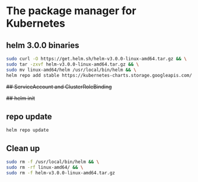 # The package manager for Kubernetes

## helm 3.0.0 binaries
```bash
sudo curl -O https://get.helm.sh/helm-v3.0.0-linux-amd64.tar.gz && \
sudo tar -zxvf helm-v3.0.0-linux-amd64.tar.gz && \
sudo mv linux-amd64/helm /usr/local/bin/helm && \
helm repo add stable https://kubernetes-charts.storage.googleapis.com/
```
~~## ServiceAccount and ClusterRoleBinding~~

~~## helm init~~

## repo update
```helm repo update```

## Clean up
```bash
sudo rm -f /usr/local/bin/helm && \
sudo rm -rf linux-amd64/ && \
sudo rm -f helm-v3.0.0-linux-amd64.tar.gz
```
